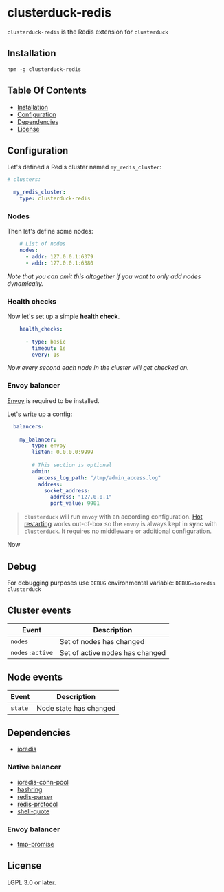 # clusterduck-redis

`clusterduck-redis` is the Redis extension for `clusterduck`

## Installation
```
npm -g clusterduck-redis
```

## Table Of Contents

- [Installation](#installation)
- [Configuration](#configuration)
- [Dependencies](#dependencies)
- [License](#license)

## Configuration

Let's defined a Redis cluster named `my_redis_cluster`:
```yaml
# clusters:

  my_redis_cluster:
    type: clusterduck-redis
```


### Nodes
Then let's define some nodes:
```yaml
    # List of nodes
    nodes:
      - addr: 127.0.0.1:6379
      - addr: 127.0.0.1:6380
```
*Note that you can omit this altogether if you want to only add nodes dynamically.*

### Health checks
Now let's set up a simple __health check__.

```yaml
    health_checks:
    
      - type: basic
        timeout: 1s
        every: 1s
```
*Now every second each node in the cluster will get checked on.*

### Envoy balancer

[Envoy](https://envoyproxy.io/) is required to be installed.

Let's write up a config:

```yaml
  balancers:
   
    my_balancer:
        type: envoy
        listen: 0.0.0.0:9999
      
        # This section is optional
        admin:
          access_log_path: "/tmp/admin_access.log"
          address:
            socket_address:
              address: "127.0.0.1"
              port_value: 9901
```

> `clusterduck` will run  `envoy` with an according configuration. [Hot restarting](https://www.envoyproxy.io/docs/envoy/latest/intro/arch_overview/operations/hot_restart)
   works out-of-box so the `envoy` is always kept in __sync__ with `clusterduck`.
It requires no middleware or additional configuration.

Now 


## Debug
For debugging purposes use `DEBUG` environmental variable:
`DEBUG=ioredis clusterduck`


## Cluster events

Event               | Description
--------------------|------------------------------------------------------
`nodes`             | Set of nodes has changed
`nodes:active`      | Set of active nodes has changed

## Node events

Event               | Description
--------------------|------------------------------------------------------
`state`             | Node state has changed


## Dependencies

- [ioredis](https://www.npmjs.com/package/ioredis-conn-pool)

### Native balancer
- [ioredis-conn-pool](https://www.npmjs.com/package/ioredis-conn-pool)
- [hashring](https://www.npmjs.com/package/hashring)
- [redis-parser](https://www.npmjs.com/package/hashring)
- [redis-protocol](https://www.npmjs.com/package/hashring)
- [shell-quote](https://www.npmjs.com/package/hashring)

### Envoy balancer
- [tmp-promise](https://www.npmjs.com/package/tmp-promise)


## License

LGPL 3.0 or later.

[ioredis]: https://ramcloud.stanford.edu/raft.pdf

[Liferaft]: https://github.com/unshiftio/liferaft
